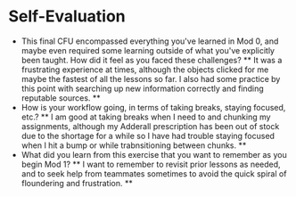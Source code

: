 # Self-Evaluation

- This final CFU encompassed everything you've learned in Mod 0, and maybe even required some learning outside of what you've explicitly been taught. How did it feel as you faced these challenges?
** It was a frustrating experience at times, although the objects clicked for me maybe the fastest of all the lessons so far. I also had some practice by this point with searching up new information correctly and finding reputable sources. **
- How is your workflow going, in terms of taking breaks, staying focused, etc.? 
** I am good at taking breaks when I need to and chunking my assignments, although my Adderall prescription has been out of stock due to the shortage for a while so I have had trouble staying focused when I hit a bump or while trabnsitioning between chunks. **
- What did you learn from this exercise that you want to remember as you begin Mod 1?
** I want to remember to revisit prior lessons as needed, and to seek help from teammates sometimes to avoid the quick spiral of floundering and frustration. **